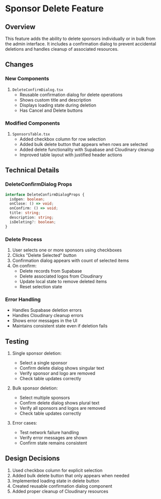 # Sponsor Delete Feature

## Overview
This feature adds the ability to delete sponsors individually or in bulk from the admin interface. It includes a confirmation dialog to prevent accidental deletions and handles cleanup of associated resources.

## Changes

### New Components
1. `DeleteConfirmDialog.tsx`
   - Reusable confirmation dialog for delete operations
   - Shows custom title and description
   - Displays loading state during deletion
   - Has Cancel and Delete buttons

### Modified Components
1. `SponsorsTable.tsx`
   - Added checkbox column for row selection
   - Added bulk delete button that appears when rows are selected
   - Added delete functionality with Supabase and Cloudinary cleanup
   - Improved table layout with justified header actions

## Technical Details

### DeleteConfirmDialog Props
```typescript
interface DeleteConfirmDialogProps {
  isOpen: boolean;
  onClose: () => void;
  onConfirm: () => void;
  title: string;
  description: string;
  isDeleting?: boolean;
}
```

### Delete Process
1. User selects one or more sponsors using checkboxes
2. Clicks "Delete Selected" button
3. Confirmation dialog appears with count of selected items
4. On confirm:
   - Delete records from Supabase
   - Delete associated logos from Cloudinary
   - Update local state to remove deleted items
   - Reset selection state

### Error Handling
- Handles Supabase deletion errors
- Handles Cloudinary cleanup errors
- Shows error messages in the UI
- Maintains consistent state even if deletion fails

## Testing
1. Single sponsor deletion:
   - Select a single sponsor
   - Confirm delete dialog shows singular text
   - Verify sponsor and logo are removed
   - Check table updates correctly

2. Bulk sponsor deletion:
   - Select multiple sponsors
   - Confirm delete dialog shows plural text
   - Verify all sponsors and logos are removed
   - Check table updates correctly

3. Error cases:
   - Test network failure handling
   - Verify error messages are shown
   - Confirm state remains consistent

## Design Decisions
1. Used checkbox column for explicit selection
2. Added bulk delete button that only appears when needed
3. Implemented loading state in delete button
4. Created reusable confirmation dialog component
5. Added proper cleanup of Cloudinary resources
